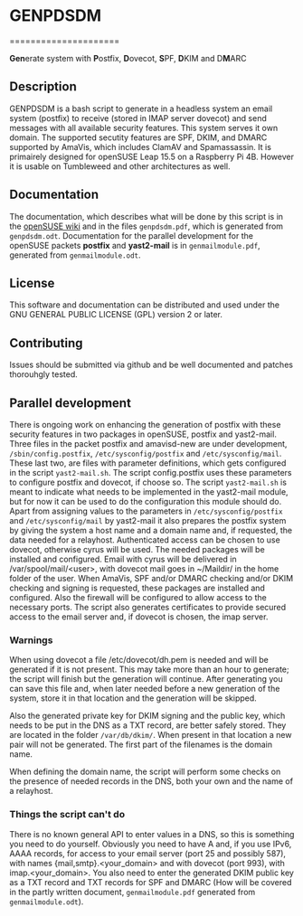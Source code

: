 # GENPDSDM
=====================

**Gen**erate system with **P**ostfix, **D**ovecot, **S**PF, **D**KIM and D**M**ARC
## Description
GENPDSDM is a bash script to generate in a headless system an email system (postfix) to receive (stored in IMAP server dovecot) and send messages with all available security features. This system serves it own domain. The supported secutity features are SPF, DKIM, and DMARC supported by AmaVis, which includes ClamAV and Spamassassin. It is primairely designed for openSUSE Leap 15.5 on a Raspberry Pi 4B. However it is usable on Tumbleweed and other architectures as well.

## Documentation
The documentation, which describes what will be done by this script is in the [openSUSE wiki](https://en.opensuse.org/Mail_server_HOWTO) and in the files `genpdsdm.pdf`, which is generated from `genpdsdm.odt`. Documentation for the parallel development for the openSUSE packets **postfix** and **yast2-mail** is in `genmailmodule.pdf`, generated from `genmailmodule.odt`.

## License
This software and documentation can be distributed and used under the GNU GENERAL PUBLIC LICENSE (GPL) version 2 or later.

## Contributing
Issues should be submitted via github and be well documented and patches thorouhgly tested.

## Parallel development
There is ongoing work on enhancing the generation of postfix with these security features in two packages in openSUSE, postfix and yast2-mail.
Three files in the packet postfix and amavisd-new are under development, `/sbin/config.postfix`, `/etc/sysconfig/postfix` and `/etc/sysconfig/mail`. These last two, are files with parameter definitions, which gets configured in the script `yast2-mail.sh`. The script config.postfix uses these parameters to configure postfix and dovecot, if choose so. The script `yast2-mail.sh` is meant to indicate what needs to be implemented in the yast2-mail module, but for now it can be used to do the configuration this module should do.
Apart from assigning values to the parameters in `/etc/sysconfig/postfix` and `/etc/sysconfig/mail` by yast2-mail it also prepares the postfix system by giving the system a host name and a domain name and, if requested, the data needed for a relayhost. Authenticated access can be chosen to use dovecot, otherwise cyrus will be used. The needed packages will be installed and configured. Email with cyrus will be delivered in /var/spool/mail/\<user>, with dovecot mail goes in ~/Maildir/ in the home folder of the user. When AmaVis, SPF and/or DMARC checking and/or DKIM checking and signing is requested, these packages are installed and configured. Also the firewall will be configured to allow access to the necessary ports.
The script also generates certificates to provide secured access to the email server and, if dovecot is chosen, the imap server.
### Warnings
When using dovecot a file /etc/dovecot/dh.pem is needed and will be generated if it is not present. This may take more than an hour to generate; the script will finish but the generation will continue. After generating you can save this file and, when later needed before a new generation of the system, store it in that location and the generation will be skipped.

Also the generated private key for DKIM signing and the public key, which needs to be put in the DNS as a TXT record, are better safely stored. They are located in the folder `/var/db/dkim/`. When present in that location a new pair will not be generated. The first part of the filenames is the domain name.

When defining the domain name, the script will perform some checks on the presence of needed records in the DNS, both your own and the name of a relayhost.
### Things the script can't do
There is no known general API to enter values in a DNS, so this is something you need to do yourself. Obviously you need to have A and, if you use IPv6, AAAA records, for access to your email server (port 25 and possibly 587), with names {mail,smtp}.\<your_domain> and with dovecot (port 993), with imap.\<your_domain>. You also need to enter the generated DKIM public key as a TXT record and TXT records for SPF and DMARC (How will be covered in the partly written document, `genmailmodule.pdf` generated from `genmailmodule.odt`).